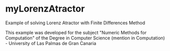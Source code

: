 # myLorenzAtractor
Example of solving Lorenz Atractor with Finite Differences Method

This example was developed for the subject "Numeric Methods for Computation" of the Degree in Computer Science (mention in Computation) - University of Las Palmas de Gran Canaria
